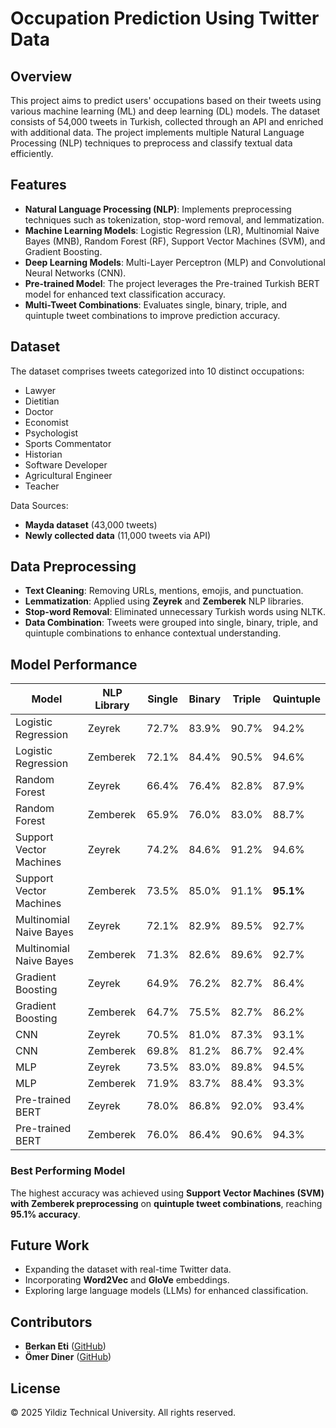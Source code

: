 # Occupation Prediction Using Twitter Data

## Overview

This project aims to predict users' occupations based on their tweets using various machine learning (ML) and deep learning (DL) models. The dataset consists of 54,000 tweets in Turkish, collected through an API and enriched with additional data. The project implements multiple Natural Language Processing (NLP) techniques to preprocess and classify textual data efficiently.

## Features

- **Natural Language Processing (NLP)**: Implements preprocessing techniques such as tokenization, stop-word removal, and lemmatization.
- **Machine Learning Models**: Logistic Regression (LR), Multinomial Naive Bayes (MNB), Random Forest (RF), Support Vector Machines (SVM), and Gradient Boosting.
- **Deep Learning Models**: Multi-Layer Perceptron (MLP) and Convolutional Neural Networks (CNN).
- **Pre-trained Model**: The project leverages the Pre-trained Turkish BERT model for enhanced text classification accuracy.
- **Multi-Tweet Combinations**: Evaluates single, binary, triple, and quintuple tweet combinations to improve prediction accuracy.

## Dataset

The dataset comprises tweets categorized into 10 distinct occupations:

- Lawyer
- Dietitian
- Doctor
- Economist
- Psychologist
- Sports Commentator
- Historian
- Software Developer
- Agricultural Engineer
- Teacher

Data Sources:

- **Mayda dataset** (43,000 tweets)
- **Newly collected data** (11,000 tweets via API)

## Data Preprocessing

- **Text Cleaning**: Removing URLs, mentions, emojis, and punctuation.
- **Lemmatization**: Applied using **Zeyrek** and **Zemberek** NLP libraries.
- **Stop-word Removal**: Eliminated unnecessary Turkish words using NLTK.
- **Data Combination**: Tweets were grouped into single, binary, triple, and quintuple combinations to enhance contextual understanding.

## Model Performance

| Model                   | NLP Library | Single | Binary | Triple | Quintuple |
| ----------------------- | ----------- | ------ | ------ | ------ | --------- |
| Logistic Regression     | Zeyrek      | 72.7%  | 83.9%  | 90.7%  | 94.2%     |
| Logistic Regression     | Zemberek    | 72.1%  | 84.4%  | 90.5%  | 94.6%     |
| Random Forest           | Zeyrek      | 66.4%  | 76.4%  | 82.8%  | 87.9%     |
| Random Forest           | Zemberek    | 65.9%  | 76.0%  | 83.0%  | 88.7%     |
| Support Vector Machines | Zeyrek      | 74.2%  | 84.6%  | 91.2%  | 94.6%     |
| Support Vector Machines | Zemberek    | 73.5%  | 85.0%  | 91.1%  | **95.1%** |
| Multinomial Naive Bayes | Zeyrek      | 72.1%  | 82.9%  | 89.5%  | 92.7%     |
| Multinomial Naive Bayes | Zemberek    | 71.3%  | 82.6%  | 89.6%  | 92.7%     |
| Gradient Boosting       | Zeyrek      | 64.9%  | 76.2%  | 82.7%  | 86.4%     |
| Gradient Boosting       | Zemberek    | 64.7%  | 75.5%  | 82.7%  | 86.2%     |
| CNN                     | Zeyrek      | 70.5%  | 81.0%  | 87.3%  | 93.1%     |
| CNN                     | Zemberek    | 69.8%  | 81.2%  | 86.7%  | 92.4%     |
| MLP                     | Zeyrek      | 73.5%  | 83.0%  | 89.8%  | 94.5%     |
| MLP                     | Zemberek    | 71.9%  | 83.7%  | 88.4%  | 93.3%     |
| Pre-trained BERT        | Zeyrek      | 78.0%  | 86.8%  | 92.0%  | 93.4%     |
| Pre-trained BERT        | Zemberek    | 76.0%  | 86.4%  | 90.6%  | 94.3%     |

### Best Performing Model

The highest accuracy was achieved using **Support Vector Machines (SVM) with Zemberek preprocessing** on **quintuple tweet combinations**, reaching **95.1% accuracy**.

## Future Work

- Expanding the dataset with real-time Twitter data.
- Incorporating **Word2Vec** and **GloVe** embeddings.
- Exploring large language models (LLMs) for enhanced classification.

## Contributors

- **Berkan Eti** ([GitHub](https://github.com/berkaneti))
- **Ömer Diner** ([GitHub](https://github.com/omerdiner))

## License

© 2025 Yildiz Technical University. All rights reserved.
